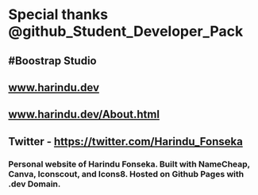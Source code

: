 # Special thanks @github_Student_Developer_Pack
## #Boostrap Studio
## www.harindu.dev
## www.harindu.dev/About.html
## Twitter - https://twitter.com/Harindu_Fonseka
### Personal website of Harindu Fonseka. Built with NameCheap, Canva, Iconscout, and Icons8. Hosted on Github Pages with .dev Domain.
